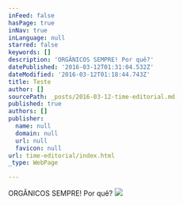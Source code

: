 ```yaml
---
inFeed: false
hasPage: true
inNav: true
inLanguage: null
starred: false
keywords: []
description: 'ORGÂNICOS SEMPRE! Por quê?'
datePublished: '2016-03-12T01:31:04.532Z'
dateModified: '2016-03-12T01:18:44.743Z'
title: Teste
author: []
sourcePath: _posts/2016-03-12-time-editorial.md
published: true
authors: []
publisher:
  name: null
  domain: null
  url: null
  favicon: null
url: time-editorial/index.html
_type: WebPage

---
```

ORGÂNICOS SEMPRE! Por quê?
![](https://the-grid-user-content.s3-us-west-2.amazonaws.com/bf873e8b-52c2-42cd-a88c-4767bc1525cc.jpg)